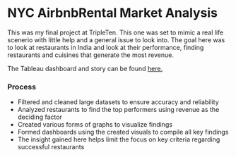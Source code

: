 # NYC AirbnbRental Market Analysis
This was my final project at TripleTen. This one was set to mimic a real life scenerio with little help and a general issue to look into.
The goal here was to look at restaurants in India and look at their performance, finding restaurants and cuisines that generate the 
most revenue.

The Tableau dashboard and story can be found [here.](https://public.tableau.com/app/profile/zach.dominic/viz/FinalProject_17223362773580/RevenueDashboard)

### Process
* Filtered and cleaned large datasets to ensure accuracy and reliability 
* Analyzed restaurants to find the top performers using revenue as the deciding factor
* Created various forms of graphs to visualize findings
* Formed dashboards using the created visuals to compile all key findings
* The insight gained here helps limit the focus on key criteria regarding successful restaurants
